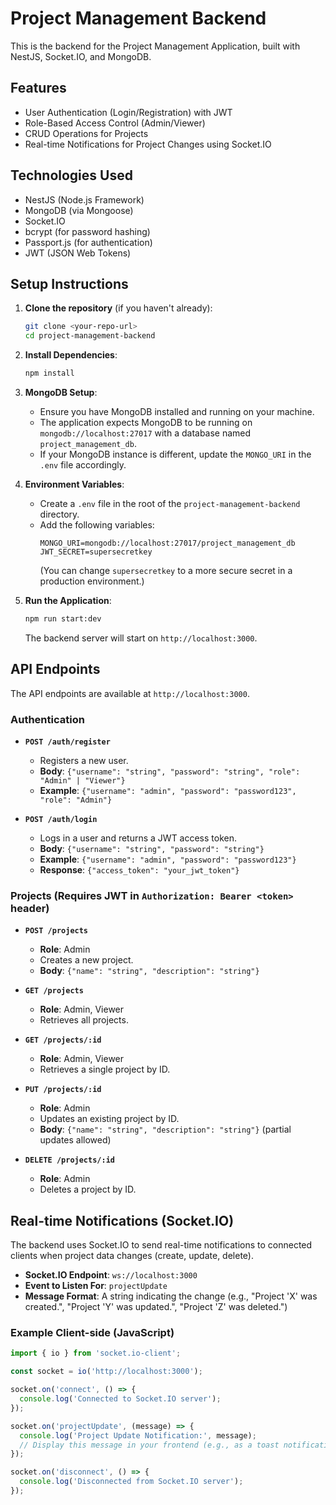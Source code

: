 # Project Management Backend

This is the backend for the Project Management Application, built with NestJS, Socket.IO, and MongoDB.

## Features

- User Authentication (Login/Registration) with JWT
- Role-Based Access Control (Admin/Viewer)
- CRUD Operations for Projects
- Real-time Notifications for Project Changes using Socket.IO

## Technologies Used

- NestJS (Node.js Framework)
- MongoDB (via Mongoose)
- Socket.IO
- bcrypt (for password hashing)
- Passport.js (for authentication)
- JWT (JSON Web Tokens)

## Setup Instructions

1.  **Clone the repository** (if you haven't already):
    ```bash
    git clone <your-repo-url>
    cd project-management-backend
    ```

2.  **Install Dependencies**:
    ```bash
    npm install
    ```

3.  **MongoDB Setup**:
    - Ensure you have MongoDB installed and running on your machine.
    - The application expects MongoDB to be running on `mongodb://localhost:27017` with a database named `project_management_db`.
    - If your MongoDB instance is different, update the `MONGO_URI` in the `.env` file accordingly.

4.  **Environment Variables**:
    - Create a `.env` file in the root of the `project-management-backend` directory.
    - Add the following variables:
      ```
      MONGO_URI=mongodb://localhost:27017/project_management_db
      JWT_SECRET=supersecretkey
      ```
      (You can change `supersecretkey` to a more secure secret in a production environment.)

5.  **Run the Application**:
    ```bash
    npm run start:dev
    ```
    The backend server will start on `http://localhost:3000`.

## API Endpoints

The API endpoints are available at `http://localhost:3000`.

### Authentication

-   **`POST /auth/register`**
    -   Registers a new user.
    -   **Body**: `{"username": "string", "password": "string", "role": "Admin" | "Viewer"}`
    -   **Example**: `{"username": "admin", "password": "password123", "role": "Admin"}`

-   **`POST /auth/login`**
    -   Logs in a user and returns a JWT access token.
    -   **Body**: `{"username": "string", "password": "string"}`
    -   **Example**: `{"username": "admin", "password": "password123"}`
    -   **Response**: `{"access_token": "your_jwt_token"}`

### Projects (Requires JWT in `Authorization: Bearer <token>` header)

-   **`POST /projects`**
    -   **Role**: Admin
    -   Creates a new project.
    -   **Body**: `{"name": "string", "description": "string"}`

-   **`GET /projects`**
    -   **Role**: Admin, Viewer
    -   Retrieves all projects.

-   **`GET /projects/:id`**
    -   **Role**: Admin, Viewer
    -   Retrieves a single project by ID.

-   **`PUT /projects/:id`**
    -   **Role**: Admin
    -   Updates an existing project by ID.
    -   **Body**: `{"name": "string", "description": "string"}` (partial updates allowed)

-   **`DELETE /projects/:id`**
    -   **Role**: Admin
    -   Deletes a project by ID.

## Real-time Notifications (Socket.IO)

The backend uses Socket.IO to send real-time notifications to connected clients when project data changes (create, update, delete).

-   **Socket.IO Endpoint**: `ws://localhost:3000`
-   **Event to Listen For**: `projectUpdate`
-   **Message Format**: A string indicating the change (e.g., "Project 'X' was created.", "Project 'Y' was updated.", "Project 'Z' was deleted.")

### Example Client-side (JavaScript)

```javascript
import { io } from 'socket.io-client';

const socket = io('http://localhost:3000');

socket.on('connect', () => {
  console.log('Connected to Socket.IO server');
});

socket.on('projectUpdate', (message) => {
  console.log('Project Update Notification:', message);
  // Display this message in your frontend (e.g., as a toast notification)
});

socket.on('disconnect', () => {
  console.log('Disconnected from Socket.IO server');
});
```